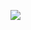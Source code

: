 [![](https://visitcount.itsvg.in/api?id=Prathmeshalkute&label=Profile%20Views&color=5&pretty=false)](https://visitcount.itsvg.in)

